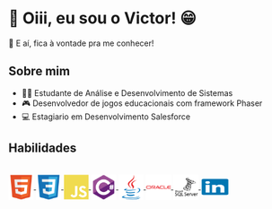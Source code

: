 # 👋 Oiii, eu sou o Victor! 😁

👀 E aí, fica à vontade pra me conhecer!

## Sobre mim
-   👨‍🎓  Estudante de Análise e Desenvolvimento de Sistemas
-   🎮  Desenvolvedor de jogos educacionais com framework Phaser
-   💻 Estagiario em Desenvolvimento Salesforce 

## Habilidades
  <a href="https://github.com/VictorOlive">
<div style="display: inline_block"><br>
  <img  align="center"  alt="Victor-HTML"  width="45px"  src="https://raw.githubusercontent.com/devicons/devicon/master/icons/html5/html5-original.svg">
  <img  align="center"  alt="Victor-CSS"  width="45px"  src="https://raw.githubusercontent.com/devicons/devicon/master/icons/css3/css3-original.svg">
  <img align="center" alt="Victor-Js"  width="45px" src="https://raw.githubusercontent.com/devicons/devicon/master/icons/javascript/javascript-plain.svg">
  <img align="center" alt="Victor-Csharp"  width="45px" src="https://github.com/devicons/devicon/blob/master/icons/csharp/csharp-original.svg">
  <img align="center" alt="Victor-Java" width="45px" src="https://github.com/devicons/devicon/blob/master/icons/java/java-original.svg">
  <img align="center" alt="Victor-Oracle" width="45px" src="https://github.com/devicons/devicon/blob/master/icons/oracle/oracle-original.svg">
  <img align="center" alt="Victor-SqlServer" width="45px" src="https://github.com/devicons/devicon/blob/master/icons/microsoftsqlserver/microsoftsqlserver-plain-wordmark.svg">
  <img href="https://www.linkedin.com/in/victorolive/"align="center" alt="Victor-Js" height="30" width="50px" src="https://github.com/devicons/devicon/blob/master/icons/linkedin/linkedin-original.svg">
</div>

  
